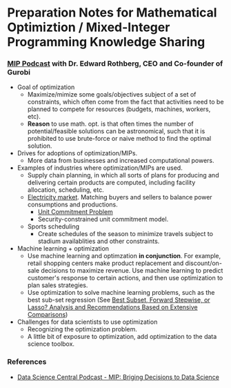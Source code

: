# Preparation Notes for Mathematical Optimiztion / Mixed-Integer Programming Knowledge Sharing

### [MIP Podcast](https://www.youtube.com/watch?v=9GU384msb6g&feature=youtu.be) with Dr. Edward Rothberg, CEO and Co-founder of Gurobi
- Goal of optimization
  - Maximize/mimize some goals/objectives subject of a set of constraints, which often come from the fact that activities need to be planned to compete for resources (budgets, machines, workers, etc).
  - **Reason** to use math. opt. is that often times the number of potential/feasible solutions can be astronomical, such that it is prohibited to use brute-force or naive method to find the optimal solution.
- Drives for adoptions of optimization/MIPs.
  - More data from businesses and increased computational powers.
- Examples of industries where optimization/MIPs are used.
  - Supply chain planning, in which all sorts of plans for producing and delivering certain products are computed, including facility allocation, scheduling, etc. 
  - [Electricity market](https://en.wikipedia.org/wiki/Electricity_market). Matching buyers and sellers to balance power consumptions and productions.
    - [Unit Commitment Problem](https://en.wikipedia.org/wiki/Unit_commitment_problem_in_electrical_power_production)
    - Security-constrained unit commitment model.
  - Sports scheduling
    - Create schedules of the season to minimize travels subject to stadium availablities and other constraints.
- Machine learning + optimization
  - Use machine learning and optimzation **in conjunction**. For example, retail shopping centers make product replacement and discount/on-sale decisions to maximize revenue. Use machine learning to predict customer's response to certain actions, and then use optimization to plan sales strategies.
  - Use optimization to solve machine learning problems, such as the best sub-set regression (See [Best Subset, Forward Stepwise, or Lasso? Analysis and Recommendations Based on Extensive Comparisons](https://www.stat.cmu.edu/~ryantibs/papers/bestsubset.pdf))
- Challenges for data scientists to use optimization
  - Recognizing the optimization problem.
  - A little bit of exposure to optimization, add optimization to the data science toolbox.


### References
- [Data Science Central Podcast - MIP: Briging Decisions to Data Science](https://www.youtube.com/watch?v=9GU384msb6g&feature=youtu.be)
